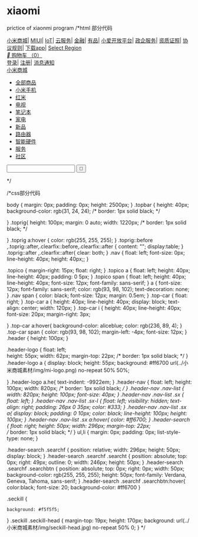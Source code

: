 # xiaomi
prictice  of xiaonmi program
/*html 部分代码
<!DOCTYPE html>
<html lang="en">
<head>
    <meta charset="UTF-8">
    <meta name="viewport" content="width=device-width, initial-scale=1.0">
    <meta http-equiv="X-UA-Compatible" content="ie=edge">
    <title>小米商城</title>
    <link rel="stylesheet" href="css/3.css">
    <link rel="stylesheet" href="./小米商城素材/img/seckill-head.jpg"/>
    <link rel="stylesheet" href="../个人项目/小米商城素材/css/iconfont.css"/>
   <link rel="shortcut icon" href="G:\个人项目\小米商城素材\favicon.ico" type="image/x-icon"/>
</head>
<body>
    <div class="topbar">
        <div class="toprig">
            <div class="nav">
         <a href="">小米商城</a><span>|</span>
         <a href="">MIUI</a><span>|</span>
         <a href="">IoT</a><span>|</span>
         <a href="">云服务</a><span>|</span>
         <a href="">金融</a><span>|</span>
         <a href="">有品</a><span>|</span>
         <a href="">小爱开放平台</a><span>|</span>
         <a href="">政企服务</a><span>|</span>
         <a href="">资质证照</a><span>|</span>
         <a href="">协议规则</a><span>|</span>
         <a href="">下载app</a><span>|</span>
         <a href="">Select Region</a></div>
         <div class="top-car"> <a href="">  <i class="iconfont">&#xe60c;</i> 购物车 <span>（0）</span></a></div>
         <div class="topico clearfix">
         <a href="">登录</a><span>|</span>
         <a href="">注册</a><span>|</span>
         <a href="one">消息通知</a></div>
        </div>
    </div>
    <div class="header">
        <div class="toprig">
            <div class="header-logo"><a href="#" class="he">小米商城</a>
            </div>
            <div class="header-nav">
                    <ul class="nav-list clearfix">
                         <li class="sx-l">
                            <a href="">全部商品</a>
                        </li>
                        <li class="sx">
                            <a href="">小米手机</a>
                        </li>
                        <li class="sx">
                            <a href="">红米</a>
                        </li>
                        <li class="sx">
                            <a href="">电视</a>
                        </li>
                        <li class="sx">
                            <a href="">笔记本</a>
                        </li>
                        <li class="sx">
                            <a href="">家电</a>
                        </li>
                        <li class="sx">
                            <a href="">新品</a>
                        </li>
                        <li class="sx">
                            <a href="">路由器</a>
                        </li>
                        <li class="sx">
                            <a href="">智能硬件</a>
                        </li>
                        <li class="sx">
                            <a href="">服务</a>
                        </li>
                        <li class="sx">
                            <a href="">社区</a>
                        </li>
                    </ul>
            </div>
            <div class="header-search">
                <form action="" class="searchf">
                    <input type="search" name="keyword" class="searcht">
                    <input type="submit" value="&#xe616;" class="searchbtn iconfont" >
                </form>
            </div>
        </div>
    </div>
    <div class="seckill">
            <div class="seckill-head"></div>
    </div>
    <div></div>
    <div></div>
    <div></div>
</body>
</html>*/

/*css部分代码

body {
    margin: 0px;
    padding: 0px;
    height: 2500px;
}
.topbar  {
    height: 40px;
    background-color: rgb(31, 24, 24);
    /* border: 1px solid black; */

}
.toprig{
    height: 100px;
    margin: 0 auto;
    width: 1220px;
    /* border: 1px solid black; */
    
}
.toprig a:hover {
    color: rgb(255, 255, 255);
}
.toprig::before ,.toprig::after,.clearfix::before,.clearfix::after
{
    content: "";
    display:table;
}
.toprig::after ,.clearfix::after{
    clear: both;
}
.nav {
    float: left;
    font-size: 0px;
    line-height: 40px;
    height: 40px;;
}


.topico {
    margin-right: 15px;
    float: right;
}
.topico a {
    float: left;
    height: 40px;
    line-height: 40px;
    padding: 0 5px;
}
.topico span {
    float: left;
    height: 40px;
    line-height: 40px;
    font-size: 12px;
    font-family: sans-serif;
}
a {
    font-size: 12px;
    font-family: sans-serif;
    color: rgb(93, 98, 102);
    text-decoration: none;
}
.nav span {
    color: black;
    font-size: 12px;
    margin: 0.5em;
}
.top-car {
    float: right;
}
.top-car a {
height: 40px;
line-height: 40px;
display: block;
text-align: center;
width: 120px;
}
.top-car i {
    height: 40px;
    line-height: 40px;
    font-size: 20px;
    margin-right: 3px;

}
.top-car a:hover{
  background-color: aliceblue;
  color: rgb(236, 89, 4);
}
.top-car span {
    color: rgb(93, 98, 102);
    margin-left: -4px;
    font-size: 12px;
}
.header {
    height: 100px;
}

.header-logo {
    float: left;    
    height: 55px;
    width: 62px;
    margin-top: 22px;
    /* border: 1px solid black; */
}
.header-logo a {
    display: block;
    height: 55px;
    background: #ff6700 url(../小米商城素材/img/mi-logo.png) no-repeat 50% 50%;
    
}
.header-logo a.he{
    text-indent: -9922em;
}
.header-nav {
    float: left;
    height: 100px;
    width: 820px;
    /* border: 1px solid black; */
}
.header-nav .nav-list {
    width: 820px;
    height: 100px;
    font-size: 40px;
}
.header-nav .nav-list .sx {
    float: left;
}
.header-nav .nav-list .sx-l {
    float: left;
    visibility: hidden;
    text-align: right;
    padding: 26px 0 35px;
    color: #333;
}
 .header-nav .nav-list .sx a{
    display: block;
    padding: 0 10px;
    color: black;
    line-height: 100px;
    height: 100px;
} 
.header-nav .nav-list .sx a:hover{
    color: #ff6700;
}
.header-search {
    float: right;
    height: 50px;
    width: 296px;
    margin-top: 22px;  
    /* border: 1px solid black; */
}
ul,li {
    margin: 0px;
    padding: 0px;
    list-style-type: none;
}

.header-search .searchf {
    position: relative;
    width: 296px;
    height: 50px;
    display: block;
}
.header-search .searchf .searcht {
    position: absolute;
    top: 0px;
    right: 49px;
    outline: 0;
    width: 246px;
    height: 50px;
}
.header-search .searchf .searchbtn {
    position: absolute;
    top: 0px;
    right: 0px;
    width: 50px;
    background-color: rgb(255, 255, 255);
    height: 50px;
    font-family: Verdana, Geneva, Tahoma, sans-serif;
}
.header-search .searchf .searchbtn:hover{
    color:black;
    font-size: 20;
    background-color: #ff6700
}

.seckill {
   
    background: #f5f5f5;
}
.seckill .seckill-head {
    margin-top: 19px;
    height: 170px;
    background: url(../小米商城素材/img/seckill-head.jpg) no-repeat 50% 0;
}
*/

